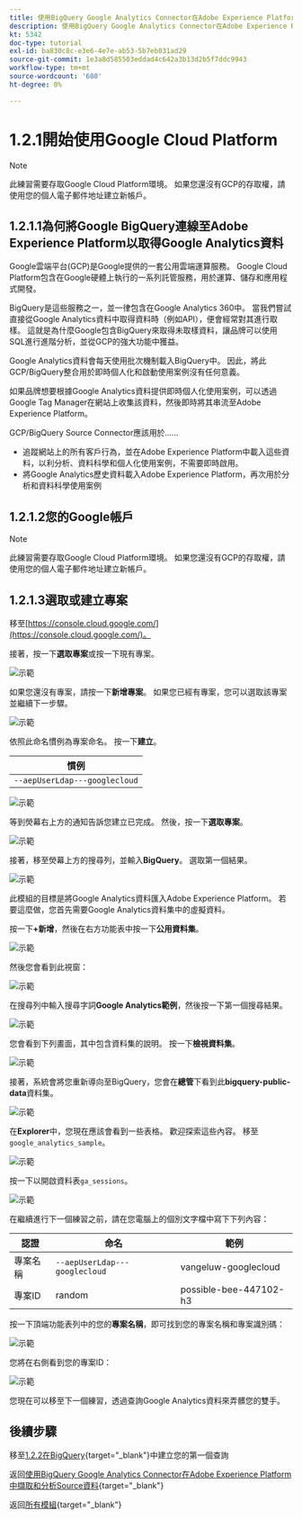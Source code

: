 ```yaml
---
title: 使用BigQuery Google Analytics Connector在Adobe Experience Platform中擷取和分析Source資料 — 建立您的Google Cloud Platform帳戶
description: 使用BigQuery Google Analytics Connector在Adobe Experience Platform中擷取和分析Source資料 — 建立您的Google Cloud Platform帳戶
kt: 5342
doc-type: tutorial
exl-id: ba830c8c-e3e6-4e7e-ab53-5b7eb031ad29
source-git-commit: 1e3a8d585503eddad4c642a3b13d2b5f7ddc9943
workflow-type: tm+mt
source-wordcount: '680'
ht-degree: 0%

---
```


# 1.2.1開始使用Google Cloud Platform

>[!NOTE]
>
>此練習需要存取Google Cloud Platform環境。 如果您還沒有GCP的存取權，請使用您的個人電子郵件地址建立新帳戶。

## 1.2.1.1為何將Google BigQuery連線至Adobe Experience Platform以取得Google Analytics資料

Google雲端平台(GCP)是Google提供的一套公用雲端運算服務。 Google Cloud Platform包含在Google硬體上執行的一系列託管服務，用於運算、儲存和應用程式開發。

BigQuery是這些服務之一，並一律包含在Google Analytics 360中。 當我們嘗試直接從Google Analytics資料中取得資料時（例如API），便會經常對其進行取樣。 這就是為什麼Google包含BigQuery來取得未取樣資料，讓品牌可以使用SQL進行進階分析，並從GCP的強大功能中獲益。

Google Analytics資料會每天使用批次機制載入BigQuery中。 因此，將此GCP/BigQuery整合用於即時個人化和啟動使用案例沒有任何意義。

如果品牌想要根據Google Analytics資料提供即時個人化使用案例，可以透過Google Tag Manager在網站上收集該資料，然後即時將其串流至Adobe Experience Platform。

GCP/BigQuery Source Connector應該用於……

- 追蹤網站上的所有客戶行為，並在Adobe Experience Platform中載入這些資料，以利分析、資料科學和個人化使用案例，不需要即時啟用。
- 將Google Analytics歷史資料載入Adobe Experience Platform，再次用於分析和資料科學使用案例

## 1.2.1.2您的Google帳戶

>[!NOTE]
>
>此練習需要存取Google Cloud Platform環境。 如果您還沒有GCP的存取權，請使用您的個人電子郵件地址建立新帳戶。

## 1.2.1.3選取或建立專案

移至[https://console.cloud.google.com/](https://console.cloud.google.com/)。

接著，按一下&#x200B;**選取專案**&#x200B;或按一下現有專案。

![示範](./images/ex12.png)

如果您還沒有專案，請按一下&#x200B;**新增專案**。 如果您已經有專案，您可以選取該專案並繼續下一步驟。

![示範](./images/ex1createproject.png)

依照此命名慣例為專案命名。 按一下&#x200B;**建立**。

| 慣例 |
| ----------------- |
| `--aepUserLdap---googlecloud` |

![示範](./images/ex13.png)

等到熒幕右上方的通知告訴您建立已完成。 然後，按一下&#x200B;**選取專案**。

![示範](./images/ex14.png)

接著，移至熒幕上方的搜尋列，並輸入&#x200B;**BigQuery**。 選取第一個結果。

![示範](./images/ex17.png)

此模組的目標是將Google Analytics資料匯入Adobe Experience Platform。 若要這麼做，您首先需要Google Analytics資料集中的虛擬資料。

按一下&#x200B;**+新增**，然後在右方功能表中按一下&#x200B;**公用資料集**。

![示範](./images/ex118.png)

然後您會看到此視窗：

![示範](./images/ex119.png)

在搜尋列中輸入搜尋字詞&#x200B;**Google Analytics範例**，然後按一下第一個搜尋結果。

![示範](./images/ex120.png)

您會看到下列畫面，其中包含資料集的說明。 按一下&#x200B;**檢視資料集**。

![示範](./images/ex121.png)

接著，系統會將您重新導向至BigQuery，您會在&#x200B;**總管**&#x200B;下看到此&#x200B;**bigquery-public-data**&#x200B;資料集。

![示範](./images/ex122a.png)

在&#x200B;**Explorer**&#x200B;中，您現在應該會看到一些表格。 歡迎探索這些內容。 移至`google_analytics_sample`。

![示範](./images/ex122.png)

按一下以開啟資料表`ga_sessions`。

![示範](./images/ex123.png)

在繼續進行下一個練習之前，請在您電腦上的個別文字檔中寫下下列內容：

| 認證 | 命名 | 範例 |
| ----------------- |-------------| -------------|
| 專案名稱 | `--aepUserLdap---googlecloud` | vangeluw-googlecloud |
| 專案ID | random | possible-bee-447102-h3 |

按一下頂端功能表列中的您的&#x200B;**專案名稱**，即可找到您的專案名稱和專案識別碼：

![示範](./images/ex1projectMenu.png)

您將在右側看到您的專案ID：

![示範](./images/ex1projetcselection.png)

您現在可以移至下一個練習，透過查詢Google Analytics資料來弄髒您的雙手。

## 後續步驟

移至[1.2.2在BigQuery](./ex2.md){target="_blank"}中建立您的第一個查詢

返回[使用BigQuery Google Analytics Connector在Adobe Experience Platform中擷取和分析Source資料](./customer-journey-analytics-bigquery-gcp.md){target="_blank"}

返回[所有模組](./../../../../overview.md){target="_blank"}
